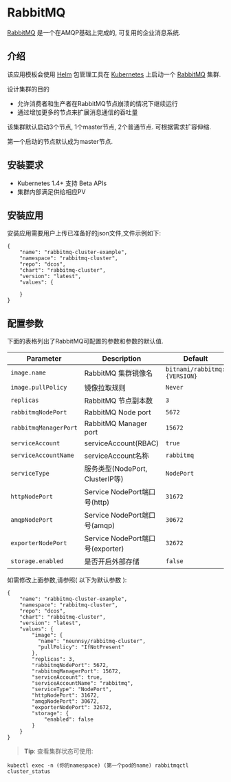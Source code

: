 # RabbitMQ

[RabbitMQ](https://www.rabbitmq.com/) 是一个在AMQP基础上完成的, 可复用的企业消息系统.


## 介绍

该应用模板会使用 [Helm](https://helm.sh) 包管理工具在 [Kubernetes](http://kubernetes.io) 上启动一个 [RabbitMQ](https://github.com/bitnami/bitnami-docker-rabbitmq) 集群.

设计集群的目的

- 允许消费者和生产者在RabbitMQ节点崩溃的情况下继续运行
- 通过增加更多的节点来扩展消息通信的吞吐量


该集群默认启动3个节点, 1个master节点, 2个普通节点. 可根据需求扩容伸缩. 

第一个启动的节点默认成为master节点.

## 安装要求

- Kubernetes 1.4+ 支持 Beta APIs
- 集群内部满足供给相应PV

## 安装应用

<!--请在对应的namespace下创建serviceAccount:  -->

<!-- ```bash
kubectl -n (你的namespace) create serviceaccount rabbitmq
kubectl create clusterrolebinding rabbitmq --clusterrole cluster-admin --serviceaccount=(你的namespace):rabbitmq
``` -->

安装应用需要用户上传已准备好的json文件,文件示例如下:

```
{
    "name": "rabbitmq-cluster-example",
    "namespace": "rabbitmq-cluster",
    "repo": "dcos",
    "chart": "rabbitmq-cluster",
    "version": "latest",
    "values": {
        
    }  
}

```

## 配置参数

下面的表格列出了RabbitMQ可配置的参数和参数的默认值.

|         Parameter          |                       Description                       |                         Default                          |
|----------------------------|---------------------------------------------------------|----------------------------------------------------------|
| `image.name`               | RabbitMQ 集群镜像名                                      | `bitnami/rabbitmq:{VERSION}`                             |
| `image.pullPolicy`         | 镜像拉取规则                                             | `Never`                                                  |
| `replicas`                 | RabbitMQ 节点副本数                               | `3`                                                      |
| `rabbitmqNodePort`         | RabbitMQ Node port                                      | `5672`                                                   |
| `rabbitmqManagerPort`      | RabbitMQ Manager port                                   | `15672`                                                  |
| `serviceAccount`           | serviceAccount(RBAC)                                    | `true`                                                   |
| `serviceAccountName`       | serviceAccount名称                                      | `rabbitmq`                                               |
| `serviceType`              | 服务类型(NodePort, ClusterIP等)                  | `NodePort`                                               |
| `httpNodePort`             | Service NodePort端口号(http)                                            | `31672`                                                  |
| `amqpNodePort`             | Service NodePort端口号(amqp)                                           | `30672`                                                  |
| `exporterNodePort`             | Service NodePort端口号(exporter)                                           | `32672`                                                  |
| `storage.enabled`             | 是否开启外部存储                                 | `false`                                                  |



如需修改上面参数,请参照( 以下为默认参数 ):

```
{
    "name": "rabbitmq-cluster-example",
    "namespace": "rabbitmq-cluster",
    "repo": "dcos",
    "chart": "rabbitmq-cluster",
    "version": "latest",
    "values": {
        "image": {
          "name": "neunnsy/rabbitmq-cluster",
          "pullPolicy": "IfNotPresent"
        },
        "replicas": 3,
        "rabbitmqNodePort": 5672,
        "rabbitmqManagerPort": 15672,
        "serviceAccount": true,
        "serviceAccountName": "rabbitmq",
        "serviceType": "NodePort",
        "httpNodePort": 31672,
        "amqpNodePort": 30672,
        "exporterNodePort": 32672,
        "storage": {
            "enabled": false
        }
    }  
}

```



> **Tip**: 查看集群状态可使用:

```
kubectl exec -n (你的namespace) (第一个pod的name) rabbitmqctl cluster_status
```

